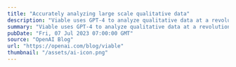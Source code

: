```yaml
---
title: "Accurately analyzing large scale qualitative data"
description: "Viable uses GPT-4 to analyze qualitative data at a revolutionary scale with unparalleled accuracy."
summary: "Viable uses GPT-4 to analyze qualitative data at a revolutionary scale with unparalleled accuracy."
pubDate: "Fri, 07 Jul 2023 07:00:00 GMT"
source: "OpenAI Blog"
url: "https://openai.com/blog/viable"
thumbnail: "/assets/ai-icon.png"
---
```


